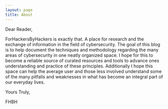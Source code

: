 ```yaml
---
layout: page
title: About
---
```

Dear Reader,

ForHackersByHackers is exactly that. A place for research and the exchange of information in the field of cybersecurity. The goal of this blog is to help document the techniques and methodology regarding the many areas of cybersecurity in one neatly organized space. I hope for this to become a reliable source of curated resources and tools to advance ones understanding and practice of these principles. Additionally I hope this space can help the average user and those less involved understand some of the many pitfalls and weaknesses in what has become an integral part of our everyday lives.  

Yours Truly,

FHBH
